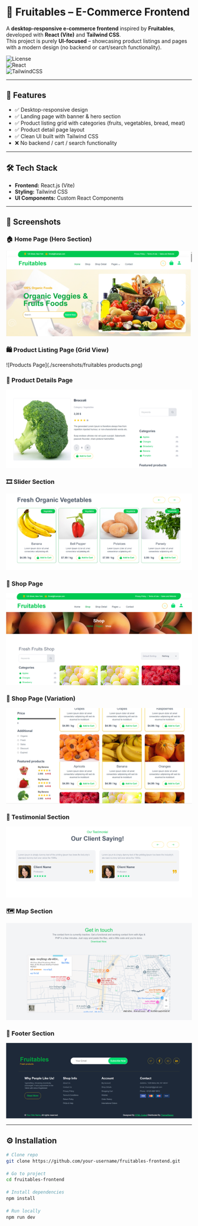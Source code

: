 
# 🛒 Fruitables – E-Commerce Frontend  

A **desktop-responsive e-commerce frontend** inspired by **Fruitables**, developed with **React (Vite)** and **Tailwind CSS**.  
This project is purely **UI-focused** – showcasing product listings and pages with a modern design (no backend or cart/search functionality).  

![License](https://img.shields.io/badge/License-MIT-yellow)  
![React](https://img.shields.io/badge/React-18-blue)  
![TailwindCSS](https://img.shields.io/badge/TailwindCSS-3-blueviolet)  

---

## 🚀 Features  

- ✅ Desktop-responsive design  
- ✅ Landing page with banner & hero section  
- ✅ Product listing grid with categories (fruits, vegetables, bread, meat)  
- ✅ Product detail page layout  
- ✅ Clean UI built with Tailwind CSS  
- ❌ No backend / cart / search functionality  

---

## 🛠 Tech Stack  

- **Frontend:** React.js (Vite)  
- **Styling:** Tailwind CSS  
- **UI Components:** Custom React Components  

---

## 📸 Screenshots  

### 🏠 Home Page (Hero Section)  
![Home Page](./screenshots/fruitables.png)  

### 🛍️ Product Listing Page (Grid View)  
![Products Page](./screenshots/fruitables products.png)  

### 📄 Product Details Page  
![Details Page](./screenshots/detailspage.png)  

### 🎞️ Slider Section  
![Slider](./screenshots/slider.png)  
 
### 🛒 Shop Page  
![Shop Page](./screenshots/shop.png)  

### 🛒 Shop Page (Variation)  
![Shop Page 2](./screenshots/shop1.png)  

### 💬 Testimonial Section  
![Testimonial](./screenshots/testimonial.png)  

### 🗺️ Map Section  
![Map](./screenshots/map.png) 

### 📑 Footer Section  
![Footer](./screenshots/footer.png)  


---

## ⚙️ Installation  

```bash
# Clone repo
git clone https://github.com/your-username/fruitables-frontend.git

# Go to project
cd fruitables-frontend

# Install dependencies
npm install

# Run locally
npm run dev

